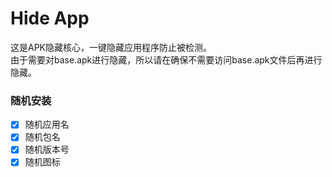 # Hide App
这是APK隐藏核心，一键隐藏应用程序防止被检测。<br>
由于需要对base.apk进行隐藏，所以请在确保不需要访问base.apk文件后再进行隐藏。<br>
### 随机安装
- [x] 随机应用名
- [x] 随机包名
- [x] 随机版本号
- [x] 随机图标